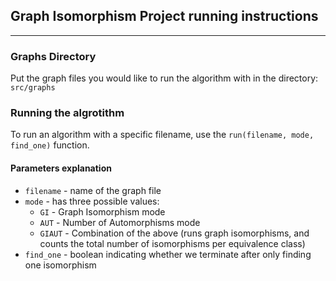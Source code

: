 ## Graph Isomorphism Project running instructions 

---

### Graphs Directory

Put the graph files you would like to run the algorithm with in the directory:
`src/graphs`

### Running the algrotithm

To run an algorithm with a specific filename, use the `run(filename, mode, find_one)` function.

#### Parameters explanation
* `filename` - name of the graph file
* `mode` - has three possible values:
  * `GI` - Graph Isomorphism mode
  * `AUT` - Number of Automorphisms mode
  * `GIAUT` - Combination of the above (runs graph isomorphisms, 
            and counts the total number of isomorphisms per equivalence class)
* `find_one` - boolean indicating whether we terminate after only finding one isomorphism